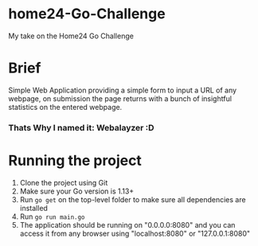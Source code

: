 # home24-Go-Challenge
My take on the Home24 Go Challenge 

# Brief
Simple Web Application providing a simple form to input a URL of any webpage,
on submission the page returns with a bunch of insightful statistics on the 
entered webpage.
### Thats Why I named it: Webalayzer :D

# Running the project
1. Clone the project using Git
1. Make sure your Go version is 1.13+
1. Run `go get` on the top-level folder to make sure all dependencies are installed
1. Run `go run main.go`
1. The application should be running on "0.0.0.0:8080" and you can access it from any browser using "localhost:8080" or "127.0.0.1:8080"